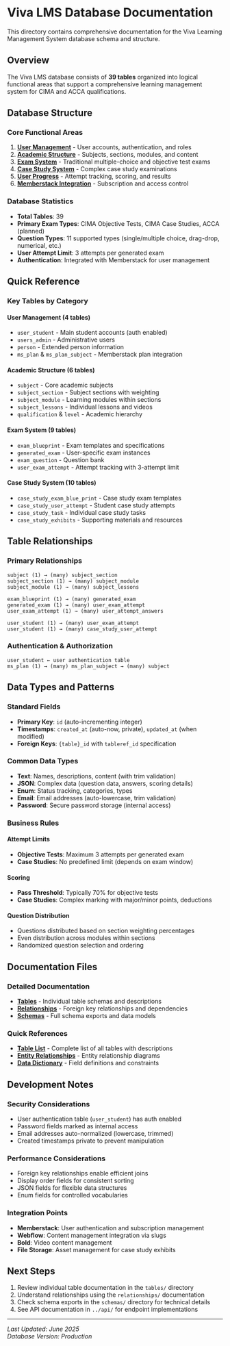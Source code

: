 # Viva LMS Database Documentation

This directory contains comprehensive documentation for the Viva Learning Management System database schema and structure.

## Overview

The Viva LMS database consists of **39 tables** organized into logical functional areas that support a comprehensive learning management system for CIMA and ACCA qualifications.

## Database Structure

### Core Functional Areas

1. **[User Management](#user-management)** - User accounts, authentication, and roles
2. **[Academic Structure](#academic-structure)** - Subjects, sections, modules, and content
3. **[Exam System](#exam-system)** - Traditional multiple-choice and objective test exams
4. **[Case Study System](#case-study-system)** - Complex case study examinations
5. **[User Progress](#user-progress)** - Attempt tracking, scoring, and results
6. **[Memberstack Integration](#memberstack-integration)** - Subscription and access control

### Database Statistics

- **Total Tables**: 39
- **Primary Exam Types**: CIMA Objective Tests, CIMA Case Studies, ACCA (planned)
- **Question Types**: 11 supported types (single/multiple choice, drag-drop, numerical, etc.)
- **User Attempt Limit**: 3 attempts per generated exam
- **Authentication**: Integrated with Memberstack for user management

## Quick Reference

### Key Tables by Category

#### User Management (4 tables)
- `user_student` - Main student accounts (auth enabled)
- `users_admin` - Administrative users
- `person` - Extended person information
- `ms_plan` & `ms_plan_subject` - Memberstack plan integration

#### Academic Structure (6 tables)
- `subject` - Core academic subjects
- `subject_section` - Subject sections with weighting
- `subject_module` - Learning modules within sections
- `subject_lessons` - Individual lessons and videos
- `qualification` & `level` - Academic hierarchy

#### Exam System (9 tables)
- `exam_blueprint` - Exam templates and specifications
- `generated_exam` - User-specific exam instances
- `exam_question` - Question bank
- `user_exam_attempt` - Attempt tracking with 3-attempt limit

#### Case Study System (10 tables)
- `case_study_exam_blue_print` - Case study exam templates
- `case_study_user_attempt` - Student case study attempts
- `case_study_task` - Individual case study tasks
- `case_study_exhibits` - Supporting materials and resources

## Table Relationships

### Primary Relationships

```
subject (1) → (many) subject_section
subject_section (1) → (many) subject_module
subject_module (1) → (many) subject_lessons

exam_blueprint (1) → (many) generated_exam
generated_exam (1) → (many) user_exam_attempt
user_exam_attempt (1) → (many) user_attempt_answers

user_student (1) → (many) user_exam_attempt
user_student (1) → (many) case_study_user_attempt
```

### Authentication & Authorization

```
user_student ← user authentication table
ms_plan (1) → (many) ms_plan_subject → (many) subject
```

## Data Types and Patterns

### Standard Fields
- **Primary Key**: `id` (auto-incrementing integer)
- **Timestamps**: `created_at` (auto-now, private), `updated_at` (when modified)
- **Foreign Keys**: `{table}_id` with `tableref_id` specification

### Common Data Types
- **Text**: Names, descriptions, content (with trim validation)
- **JSON**: Complex data (question data, answers, scoring details)
- **Enum**: Status tracking, categories, types
- **Email**: Email addresses (auto-lowercase, trim validation)
- **Password**: Secure password storage (internal access)

### Business Rules

#### Attempt Limits
- **Objective Tests**: Maximum 3 attempts per generated exam
- **Case Studies**: No predefined limit (depends on exam window)

#### Scoring
- **Pass Threshold**: Typically 70% for objective tests
- **Case Studies**: Complex marking with major/minor points, deductions

#### Question Distribution
- Questions distributed based on section weighting percentages
- Even distribution across modules within sections
- Randomized question selection and ordering

## Documentation Files

### Detailed Documentation
- **[Tables](./tables/)** - Individual table schemas and descriptions
- **[Relationships](./relationships/)** - Foreign key relationships and dependencies
- **[Schemas](./schemas/)** - Full schema exports and data models

### Quick References
- **[Table List](./tables/table-list.md)** - Complete list of all tables with descriptions
- **[Entity Relationships](./relationships/erd.md)** - Entity relationship diagrams
- **[Data Dictionary](./schemas/data-dictionary.md)** - Field definitions and constraints

## Development Notes

### Security Considerations
- User authentication table (`user_student`) has auth enabled
- Password fields marked as internal access
- Email addresses auto-normalized (lowercase, trimmed)
- Created timestamps private to prevent manipulation

### Performance Considerations
- Foreign key relationships enable efficient joins
- Display order fields for consistent sorting
- JSON fields for flexible data structures
- Enum fields for controlled vocabularies

### Integration Points
- **Memberstack**: User authentication and subscription management
- **Webflow**: Content management integration via slugs
- **Bold**: Video content management
- **File Storage**: Asset management for case study exhibits

## Next Steps

1. Review individual table documentation in the `tables/` directory
2. Understand relationships using the `relationships/` documentation
3. Check schema exports in the `schemas/` directory for technical details
4. See API documentation in `../api/` for endpoint implementations

---

*Last Updated: June 2025*  
*Database Version: Production*